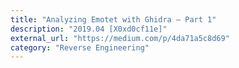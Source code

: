 ```yaml
---
title: "Analyzing Emotet with Ghidra — Part 1"
description: "2019.04 [X0xd0cf11e]"
external_url: "https://medium.com/p/4da71a5c8d69"
category: "Reverse Engineering"
---
```

